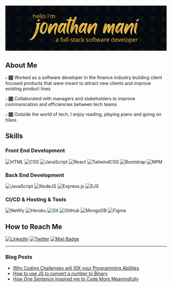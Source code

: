 ![Jonathan Banner](/JonathanManiGithub.jpg?raw=true "Jonathan Banner")

## About Me

👉🏾 Worked as a software developer in the finance industry building client focused products that were meant to attract new clients and improve existing product lines

👉🏾 Collaborated with managers and stakeholders to improve communication and efficiencies between tech teams

👉🏾 Outside the world of tech, I enjoy reading, playing piano and going on hikes

<!-- <h2 align="center">Data and Analytics</h2>
<div align="center">
<table>
<tr>
<td width="50%">
<img src="https://github-readme-streak-stats.herokuapp.com?user=jonathanmani&date_format=M%20j%5B%2C%20Y%5D&ring=F5B033&background=0D1117&stroke=807981&currStreakNum=F5B033&sideNums=F5B033&currStreakLabel=DD8803&sideLabels=DD8803&dates=DDDDDD&border=DDDDDD&border_radius=0&hide_border=true" alt="jonathanmani" />
</td>
<td width="50%">
<img src="https://github-readme-stats.vercel.app/api?username=jonathanmani&show_icons=true&title_color=f5b033&text_color=fffafa&bg_color=0d1117&icon_color=f5b033&border_color=DDDDDD&hide_rank=true&border_radius=0&hide_title=true&hide_border=truelocale=en" alt="jonathanmani" />
</td>
</tr>
</table>
</div> -->

## Skills

### Front End Development

![HTML](https://img.shields.io/badge/html-%23FF6500.svg?style=for-the-badge&logo=HTML5&logoColor=%23F7DF1E) ![CSS](https://img.shields.io/badge/CSS3-%2387CEEB.svg?style=for-the-badge&logo=CSS3&logoColor=%23F7DF1E) ![JavaScript](https://img.shields.io/badge/javascript-%23323330.svg?style=for-the-badge&logo=javascript&logoColor=%23F7DF1E) ![React](https://img.shields.io/badge/react-%2320232a.svg?style=for-the-badge&logo=react&logoColor=%2361DAFB) ![TailwindCSS](https://img.shields.io/badge/tailwindcss-%2338B2AC.svg?style=for-the-badge&logo=tailwind-css&logoColor=white) ![Bootstrap](https://img.shields.io/badge/bootstrap-%2380006B.svg?style=for-the-badge&logo=bootstrap&logoColor=white) ![NPM](https://img.shields.io/badge/NPM-%23000000.svg?style=for-the-badge&logo=npm&logoColor=white)

### Back End Development

![JavaScript](https://img.shields.io/badge/javascript-%23323330.svg?style=for-the-badge&logo=javascript&logoColor=%23F7DF1E) ![NodeJS](https://img.shields.io/badge/node.js-6DA55F?style=for-the-badge&logo=node.js&logoColor=white) ![Express.js](https://img.shields.io/badge/express.js-%23404d59.svg?style=for-the-badge&logo=express&logoColor=%2361DAFB) ![EJS](https://img.shields.io/badge/ejs-%23008015.svg?style=for-the-badge&logo=node.js&logoColor=%2361DAFB)

### CI/CD & Hosting & Tools

![Netlify](https://img.shields.io/badge/netlify-%23000000.svg?style=for-the-badge&logo=netlify&logoColor=#00C7B7) ![Heroku](https://img.shields.io/badge/heroku-%2380006B.svg?style=for-the-badge&logo=heroku&logoColor=#00C7B7) ![Git](https://img.shields.io/badge/git-%23F05033.svg?style=for-the-badge&logo=git&logoColor=white) ![GitHub](https://img.shields.io/badge/github-%23121011.svg?style=for-the-badge&logo=github&logoColor=white) ![MongoDB](https://img.shields.io/badge/mongodb-%23228B22.svg?style=for-the-badge&logo=mongodb&logoColor=white) ![Figma](https://img.shields.io/badge/figma-%23121011.svg?style=for-the-badge&logo=figma&logoColor=white)

## How to Reach Me

[![LinkedIn](https://img.shields.io/badge/@jonathan_mani-%230077B5.svg?style=for-the-badge&logo=linkedin&logoColor=white)](https://www.linkedin.com/in/jonathan-mani/) [![Twitter](https://img.shields.io/badge/@jonathanMani_-%231DA1F2.svg?style=for-the-badge&logo=Twitter&logoColor=white)](https://twitter.com/jonathanMani_) [![Mail Badge](https://img.shields.io/badge/jonathanmani-D14836?style=for-the-badge&logo=gmail&logoColor=white)](mailto:social.chapters@simplelogin.com)

<hr>

### Blog Posts

<!-- BLOG-POST-LIST:START -->
- [Why Coding Challenges will 10X your Programming Abilities](https://jonathanmani.hashnode.dev/why-coding-challenges-will-10x-your-programming-abilities)
- [How to use JS to convert a number to Binary](https://jonathanmani.hashnode.dev/how-to-use-js-to-convert-a-number-to-binary)
- [How One Sentence Inspired me to Code More Meaningfully](https://jonathanmani.hashnode.dev/how-one-sentence-inspired-me-to-code-more-meaningfully)
<!-- BLOG-POST-LIST:END -->
